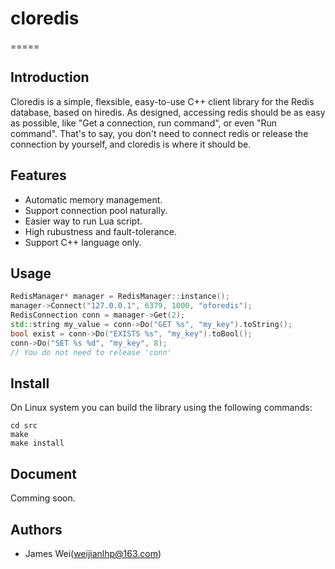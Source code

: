 # cloredis
=====

## Introduction

Cloredis is a simple, flexsible, easy-to-use C++ client library for the Redis database, based on hiredis. As designed, accessing redis should be as easy as possible, like "Get a connection, run command", or even "Run command". That's to say, you don't need to connect redis or release the connection by yourself, and cloredis is where it should be. 

## Features

* Automatic memory management.
* Support connection pool naturally.
* Easier way to run Lua script.
* High rubustness and fault-tolerance.
* Support C++ language only.

## Usage

``` C++
RedisManager* manager = RedisManager::instance();
manager->Connect("127.0.0.1", 6379, 1000, "oforedis"); 
RedisConnection conn = manager->Get(2);
std::string my_value = conn->Do("GET %s", "my_key").toString();
bool exist = conn->Do("EXISTS %s", "my_key").toBool();
conn->Do("SET %s %d", "my_key", 8);
// You do not need to release 'conn'
```
## Install

On Linux system you can build the library using the following commands:
``` shell
cd src
make
make install
```
## Document

Comming soon.

## Authors

* James Wei(weijianlhp@163.com)
